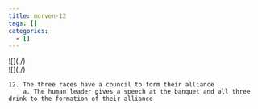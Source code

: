 ```yaml
---
title: morven-12
tags: []
categories:
  - []
---
```

<!-- more --><div class="embedded-image-left">![](./)</div><div class="embedded-image-right">![](./)</div>

	12. The three races have a council to form their alliance
		a. The human leader gives a speech at the banquet and all three drink to the formation of their alliance